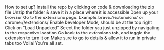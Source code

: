 How to set up?
Install the repo by clicking on code & downloading the zip file
Unzip the folder & save it in a place where it is accessible
Open up your browser
Go to the extensions page. Example: brave://extensions/ or chrome://extensions/
Enable Developer Mode, should be at the top right
Click on "Load Unpacked"
Select the folder you just unzipped by navigating to the respective location
Go back to the extensions tab, and toggle the extension to turn it on
Make sure to go to details & allow it to run in private tabs too
Voila! You're all set.
